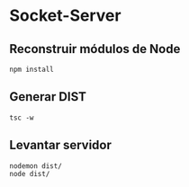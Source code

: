 # Socket-Server

## Reconstruir módulos de Node

```
npm install
```

## Generar DIST

```
tsc -w
```

## Levantar servidor

```
nodemon dist/
node dist/
```
